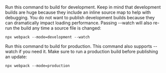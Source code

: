 Run this command to build for development. Keep in mind that development builds are huge because they include an inline source map to help with debugging. You do not want to publish development builds because they can dramatically impact loading performance. Passing --watch will also re-run the build any time a source file is changed:

`npx webpack --mode=development --watch`

Run this command to build for production. This command also supports --watch if you need it. Make sure to run a production build before publishing an update:

`npx webpack --mode=production`
